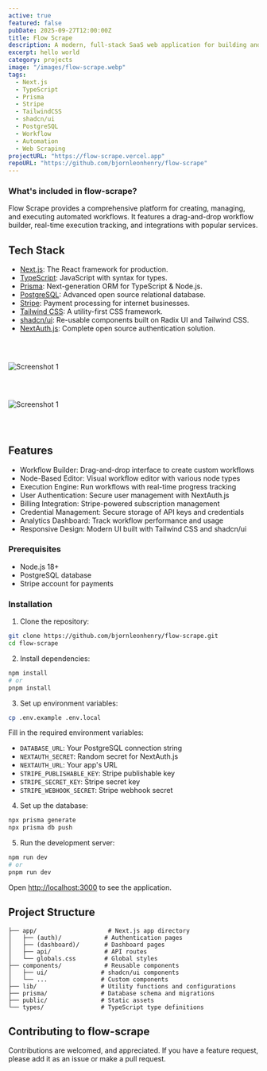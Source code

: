 ```yaml
---
active: true
featured: false
pubDate: 2025-09-27T12:00:00Z
title: Flow Scrape
description: A modern, full-stack SaaS web application for building and executing custom automated workflows, with a focus on web scraping and data processing. Built with Next.js, TypeScript, Prisma.
excerpt: hello world
category: projects
image: "/images/flow-scrape.webp"
tags:
  - Next.js
  - TypeScript
  - Prisma
  - Stripe
  - TailwindCSS
  - shadcn/ui
  - PostgreSQL
  - Workflow
  - Automation
  - Web Scraping
projectURL: "https://flow-scrape.vercel.app"
repoURL: "https://github.com/bjornleonhenry/flow-scrape"
---
```


### What's included in flow-scrape?

Flow Scrape provides a comprehensive platform for creating, managing, and executing automated workflows. It features a drag-and-drop workflow builder, real-time execution tracking, and integrations with popular services.

## Tech Stack

- [Next.js](https://nextjs.org/): The React framework for production.
- [TypeScript](https://www.typescriptlang.org/): JavaScript with syntax for types.
- [Prisma](https://www.prisma.io/): Next-generation ORM for TypeScript & Node.js.
- [PostgreSQL](https://www.postgresql.org/): Advanced open source relational database.
- [Stripe](https://stripe.com/): Payment processing for internet businesses.
- [Tailwind CSS](https://tailwindcss.com/): A utility-first CSS framework.
- [shadcn/ui](https://ui.shadcn.com/): Re-usable components built on Radix UI and Tailwind CSS.
- [NextAuth.js](https://next-auth.js.org/): Complete open source authentication solution.

### &nbsp;

![Screenshot 1](/images/flow-scrape-1.webp)

### &nbsp;

![Screenshot 1](/images/flow-scrape-2.webp)

### &nbsp;

## Features
- Workflow Builder: Drag-and-drop interface to create custom workflows
- Node-Based Editor: Visual workflow editor with various node types
- Execution Engine: Run workflows with real-time progress tracking
- User Authentication: Secure user management with NextAuth.js
- Billing Integration: Stripe-powered subscription management
- Credential Management: Secure storage of API keys and credentials
- Analytics Dashboard: Track workflow performance and usage
- Responsive Design: Modern UI built with Tailwind CSS and shadcn/ui

### Prerequisites

- Node.js 18+
- PostgreSQL database
- Stripe account for payments

### Installation

1. Clone the repository:
```bash
git clone https://github.com/bjornleonhenry/flow-scrape.git
cd flow-scrape
```

2. Install dependencies:
```bash
npm install
# or
pnpm install
```

3. Set up environment variables:
```bash
cp .env.example .env.local
```

Fill in the required environment variables:
- `DATABASE_URL`: Your PostgreSQL connection string
- `NEXTAUTH_SECRET`: Random secret for NextAuth.js
- `NEXTAUTH_URL`: Your app's URL
- `STRIPE_PUBLISHABLE_KEY`: Stripe publishable key
- `STRIPE_SECRET_KEY`: Stripe secret key
- `STRIPE_WEBHOOK_SECRET`: Stripe webhook secret

4. Set up the database:
```bash
npx prisma generate
npx prisma db push
```

5. Run the development server:
```bash
npm run dev
# or
pnpm run dev
```

Open [http://localhost:3000](http://localhost:3000) to see the application.

## Project Structure

```
├── app/                    # Next.js app directory
│   ├── (auth)/            # Authentication pages
│   ├── (dashboard)/       # Dashboard pages
│   ├── api/               # API routes
│   └── globals.css        # Global styles
├── components/            # Reusable components
│   ├── ui/               # shadcn/ui components
│   └── ...               # Custom components
├── lib/                  # Utility functions and configurations
├── prisma/               # Database schema and migrations
├── public/               # Static assets
└── types/                # TypeScript type definitions
```

## Contributing to flow-scrape

Contributions are welcomed, and appreciated. If you have a feature request, please add it as an issue or make a pull request.